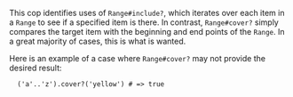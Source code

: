 This cop identifies uses of `Range#include?`, which iterates over each
item in a `Range` to see if a specified item is there. In contrast,
`Range#cover?` simply compares the target item with the beginning and
end points of the `Range`. In a great majority of cases, this is what
is wanted.

Here is an example of a case where `Range#cover?` may not provide the
desired result:

      ('a'..'z').cover?('yellow') # => true
